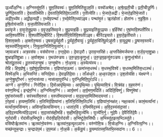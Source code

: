 

  
ऊ॒र्ध्वोअ॒ग्निः। अ॒ग्निस्सु॑म॒तिं। सु॒म॒तिंवस्वः॑। सु॒म॒तिमिति॑सु॒ऽम॒तिं। वस्वो॑अश्रेत्। अ॒श्रे॒त्प्र॒ती॒ची। प्र॒ती॒चीजू॒र्णिः। जू॒र्णिदे॒वता॑तिं। दे॒वता॑तिमेति। दे॒वता॑ति॒मिति॑दे॒वऽता॑तिं। ए॒तीत्ये॑ति।। भे॒जाते॒अद्री॑। भे॒जाते॒इति॑भे॒जाते॑। अद्री॑र॒थ्ये॑व। अद्री॒इत्यद्री॑। र॒थ्ये॑व॒पन्थां॑। र॒थ्ये॒वेति॑र॒थ्या॑ऽइव। पन्था॑मृ॒तं। ऋ॒तंहोता॑। होता॑नः। न॒इ॒षि॒तः। इ॒षि॒तोय॑जाति। य॒जा॒तीति॑यजाति।।  
प्रवा॑वृजे। वा॒वृ॒जे॒सु॒प्र॒याः। व॒वृ॒ज॒इति॑ववृजे। सु॒प्र॒याब॒र्हिः। सु॒प्र॒याइति॑सु॒ऽप्र॒याः। ब॒र्हिरे॑षां। ए॒षां॒मावि॒श्पती॑रिव। आवि॒श्पती॑रिव। वि॒श्पती॑रिव॒बीरि॑टॆ। वि॒श्पती॑रि॒वेति॑वि॒श्पतीः॑ऽइव। बीरि॑टइयाते। इ॒या॒ते॒इती॑याते।। वि॒शाम॒क्तोः। अ॒क्तोरु॒षसः॑। उ॒षसः॑पू॒र्वहू॑तौ। पू॒र्वहू॑तौ॒वायुः॑। पू॒र्वहू॑ता॒विति॑पू॒र्वऽहू॑तौ। वा॒युःपू॒षा। पू॒षास्व॒स्तये॑। स्व॒स्तये॑नि॒युत्वा॑न्। नि॒युत्वा॒निति॑नि॒युत्वा॑न्।।  
ज्म॒याअत्र॑। अत्र॒वस॑वः। वस॑वोरन्त। र॒न्त॒दे॒वाः। दे॒वाउ॒रौ। उ॒राव॒न्तरि॑क्षे। अ॒न्तरि॑क्षेमर्जयन्त। म॒र्ज॒य॒न्त॒शु॒भ्राः। शु॒भ्राइति॑शु॒भ्राः।। अ॒र्वाक्प॒थः। प॒थउ॑रुज्रयः। उ॒रु॒ज्र॒यः॒कृ॒णु॒ध्वं॒। उ॒रु॒ज्र॒य॒इत्यु॑रुऽज्रयः। कृ॒णु॒ध्वं॒श्रोत॑। श्रोता॑दू॒तस्य॑। दू॒तस्य॑ज॒ग्मुषः॑। ज॒ग्मुषो॑नः। नो॒अ॒स्य॒। अ॒स्येत्य॑स्य।।  
तेहि। हिय॒ज्ञेषु॑। य॒ज्ञेषु॑य॒ज्ञिया॑सः। य॒ज्ञिया॑स॒ऊमाः॑। ऊमा॑स्स॒धस्थं॑। स॒धस्थं॒विश्वे॑। स॒धस्थ॒मिति॑स॒धऽस्थं॑। विश्वे॑अ॒भि। अ॒भिसन्ति॑। सन्ति॑दे॒वाः। दे॒वाइति॑दे॒वाः।। ताँअ॑ध्व॒रे। अ॒ध्व॒रउ॑श॒तः। उ॒श॒तोय॑क्षि। य॑क्ष्यग्ने। अ॒ग्ने॒श्रु॒ष्टी॒भगं॑। भ॒गं॒नास॑त्या। नास॑त्या॒पुर॑न्धिं। पुर॑न्धि॒मिति॒पुरं॑ऽधिं।।  
आग्ने॑। अ॒ग्ने॒गिरः॑। गिरो॑दि॒वः। दि॒वोआपृ॑थि॒व्याः। आपृ॑थि॒व्याः। पृ॒थि॒व्यामि॒त्रं। मि॒त्रंव॑ह। व॒ह॒वरु॑णं। वरु॑ण॒मिन्द्रं॑। इन्द्र॑म॒ग्निं। अ॒ग्निमित्य॒ग्निं।। आर्य॒मणं॑। अ॒र्य॒मण॒मदि॑तिं। अदि॑तिं॒विष्णुं॑। विष्णु॑मेषां। ए॒षां॒सर॑स्वती। सर॑स्वतीम॒रुतः॑। म॒रुतो॑मादयन्तां। मा॒द॒य॒न्ता॒मिति॑मादयन्तां।।  
र॒रेह॒व्यं। ह॒व्यम्म॒तिभिः॑। म॒तिभि॑र्य॒ज्ञिया॑नां। म॒तिभि॒रिति॑म॒तिऽभिः॑। य॒ज्ञिया॑नां॒नक्ष॑त्। नक्ष॒त्कामं॑। कामं॒मर्त्या॑नां। मर्त्या॑ना॒मसि॑न्वन्। असि॑न्व॒न्नित्यसि॑न्वन्।। धाता॑र॒यिं। र॒यिम॑विद॒स्यं। अ॒वि॒द॒स्यंस॑दा॒सां। अ॒वि॒द॒स्यमित्य॑वि॒ऽद॒स्यं। स॒दा॒सांस॑क्षी॒महि॑। स॒क्षी॒महि॒युज्ये॑भिः। युज्ये॑भि॒र्नु। नुदे॒वैः। दे॒वैरिति॑दे॒वैः।।  
नूरोद॑सी। रोद॑सीअ॒भिष्टु॑ते। रोद॑सी॒इति॒रोद॑सी। अ॒भिष्टु॑ते॒वसि॑ष्ठैः। अ॒भिस्तु॑त॒इत्य॒भिऽस्तु॑ते। वसि॑ष्ठैर्ऋ॒तवा॑नः। ऋ॒तवा॑नो॒वरु॑णः। ऋ॒तवा॑न॒इत्यृ॒तऽवा॑नः। वरु॑णोमि॒त्रः। मि॒त्रोअ॒ग्निः। अ॒ग्निरित्य॒ग्निः।। यच्छ॑न्तुच॒न्द्राः। च॒न्द्राउ॑प॒मं। उ॒प॒मन्नः॑। नो॒अ॒र्कं। अ॒र्कंयू॒यं। यू॒यम्पा॑तस्व॒स्तिभि॒स्सदा॑नः।। 6 ।।  
